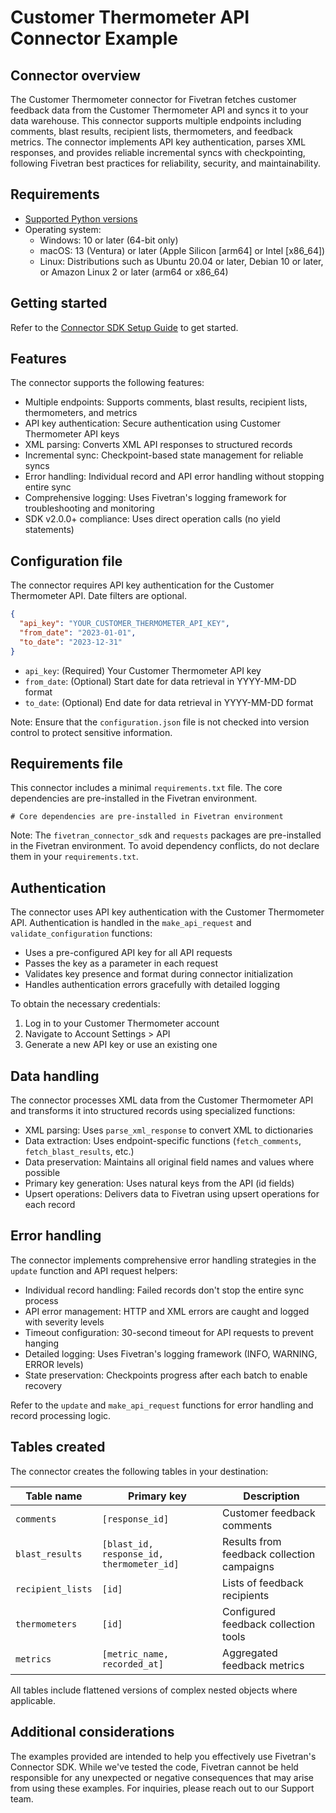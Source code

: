 # Customer Thermometer API Connector Example

## Connector overview

The Customer Thermometer connector for Fivetran fetches customer feedback data from the Customer Thermometer API and syncs it to your data warehouse. This connector supports multiple endpoints including comments, blast results, recipient lists, thermometers, and feedback metrics. The connector implements API key authentication, parses XML responses, and provides reliable incremental syncs with checkpointing, following Fivetran best practices for reliability, security, and maintainability.

## Requirements

* [Supported Python versions](https://github.com/fivetran/fivetran_connector_sdk/blob/main/README.md#requirements)
* Operating system:
    * Windows: 10 or later (64-bit only)
    * macOS: 13 (Ventura) or later (Apple Silicon [arm64] or Intel [x86_64])
    * Linux: Distributions such as Ubuntu 20.04 or later, Debian 10 or later, or Amazon Linux 2 or later (arm64 or x86_64)

## Getting started

Refer to the [Connector SDK Setup Guide](https://fivetran.com/docs/connectors/connector-sdk/setup-guide) to get started.

## Features

The connector supports the following features:

- Multiple endpoints: Supports comments, blast results, recipient lists, thermometers, and metrics
- API key authentication: Secure authentication using Customer Thermometer API keys
- XML parsing: Converts XML API responses to structured records
- Incremental sync: Checkpoint-based state management for reliable syncs
- Error handling: Individual record and API error handling without stopping entire sync
- Comprehensive logging: Uses Fivetran's logging framework for troubleshooting and monitoring
- SDK v2.0.0+ compliance: Uses direct operation calls (no yield statements)

## Configuration file

The connector requires API key authentication for the Customer Thermometer API. Date filters are optional.

```json
{
  "api_key": "YOUR_CUSTOMER_THERMOMETER_API_KEY",
  "from_date": "2023-01-01",
  "to_date": "2023-12-31"
}
```

- `api_key`: (Required) Your Customer Thermometer API key
- `from_date`: (Optional) Start date for data retrieval in YYYY-MM-DD format
- `to_date`: (Optional) End date for data retrieval in YYYY-MM-DD format

Note: Ensure that the `configuration.json` file is not checked into version control to protect sensitive information.

## Requirements file

This connector includes a minimal `requirements.txt` file. The core dependencies are pre-installed in the Fivetran environment.

```
# Core dependencies are pre-installed in Fivetran environment
```

Note: The `fivetran_connector_sdk` and `requests` packages are pre-installed in the Fivetran environment. To avoid dependency conflicts, do not declare them in your `requirements.txt`.

## Authentication

The connector uses API key authentication with the Customer Thermometer API. Authentication is handled in the `make_api_request` and `validate_configuration` functions:

- Uses a pre-configured API key for all API requests
- Passes the key as a parameter in each request
- Validates key presence and format during connector initialization
- Handles authentication errors gracefully with detailed logging

To obtain the necessary credentials:
1. Log in to your Customer Thermometer account
2. Navigate to Account Settings > API
3. Generate a new API key or use an existing one

## Data handling

The connector processes XML data from the Customer Thermometer API and transforms it into structured records using specialized functions:

- XML parsing: Uses `parse_xml_response` to convert XML to dictionaries
- Data extraction: Uses endpoint-specific functions (`fetch_comments`, `fetch_blast_results`, etc.)
- Data preservation: Maintains all original field names and values where possible
- Primary key generation: Uses natural keys from the API (id fields)
- Upsert operations: Delivers data to Fivetran using upsert operations for each record

## Error handling

The connector implements comprehensive error handling strategies in the `update` function and API request helpers:

- Individual record handling: Failed records don't stop the entire sync process
- API error management: HTTP and XML errors are caught and logged with severity levels
- Timeout configuration: 30-second timeout for API requests to prevent hanging
- Detailed logging: Uses Fivetran's logging framework (INFO, WARNING, ERROR levels)
- State preservation: Checkpoints progress after each batch to enable recovery

Refer to the `update` and `make_api_request` functions for error handling and record processing logic.

## Tables created

The connector creates the following tables in your destination:

| Table name        | Primary key                              | Description                                 |
|-------------------|------------------------------------------|---------------------------------------------|
| `comments`        | `[response_id]`                          | Customer feedback comments                  |
| `blast_results`   | `[blast_id, response_id, thermometer_id]`| Results from feedback collection campaigns  |
| `recipient_lists` | `[id]`                                   | Lists of feedback recipients                |
| `thermometers`    | `[id]`                                   | Configured feedback collection tools        |
| `metrics`         | `[metric_name, recorded_at]`             | Aggregated feedback metrics                 |

All tables include flattened versions of complex nested objects where applicable.

## Additional considerations

The examples provided are intended to help you effectively use Fivetran's Connector SDK. While we've tested the code, Fivetran cannot be held responsible for any unexpected or negative consequences that may arise from using these examples. For inquiries, please reach out to our Support team.